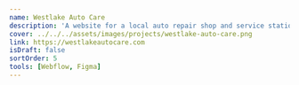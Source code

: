 ```yaml
---
name: Westlake Auto Care
description: 'A website for a local auto repair shop and service station built with Webflow. Features a custom booking form, custom CMS, and Google Analytics integration.'
cover: ../../../assets/images/projects/westlake-auto-care.png
link: https://westlakeautocare.com
isDraft: false
sortOrder: 5
tools: [Webflow, Figma]
---
```

